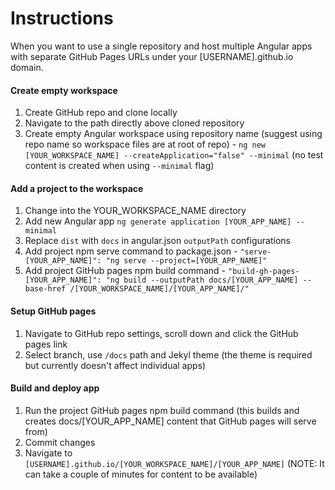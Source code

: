 # Instructions

When you want to use a single repository and host multiple Angular apps with separate GitHub Pages URLs under your [USERNAME].github.io domain.

#### Create empty workspace
1. Create GitHub repo and clone locally
2. Navigate to the path directly above cloned repository
3. Create empty Angular workspace using repository name (suggest using repo name so workspace files are at root of repo) - `ng new [YOUR_WORKSPACE_NAME] --createApplication="false" --minimal` (no test content is created when using `--minimal` flag)

#### Add a project to the workspace
1. Change into the YOUR_WORKSPACE_NAME directory
2. Add new Angular app `ng generate application [YOUR_APP_NAME] --minimal`
3. Replace `dist` with `docs` in angular.json `outputPath` configurations
4. Add project npm serve command to package.json - `"serve-[YOUR_APP_NAME]": "ng serve --project=[YOUR_APP_NAME]"`
5. Add project GitHub pages npm build command - `"build-gh-pages-[YOUR_APP_NAME]": "ng build --outputPath docs/[YOUR_APP_NAME] --base-href /[YOUR_WORKSPACE_NAME]/[YOUR_APP_NAME]/"`

#### Setup GitHub pages
1. Navigate to GitHub repo settings, scroll down and click the GitHub pages link
2. Select branch, use `/docs` path and Jekyl theme (the theme is required but currently doesn't affect individual apps)

#### Build and deploy app
1. Run the project GitHub pages npm build command (this builds and creates docs/[YOUR_APP_NAME] content that GitHub pages will serve from)
2. Commit changes
3. Navigate to `[USERNAME].github.io/[YOUR_WORKSPACE_NAME]/[YOUR_APP_NAME]` (NOTE: It can take a couple of minutes for content to be available)
